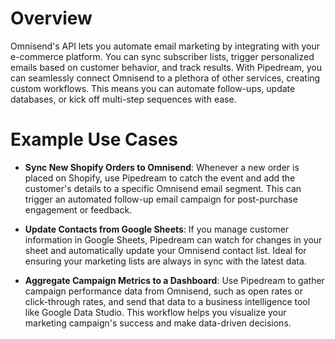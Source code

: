 # Overview

Omnisend's API lets you automate email marketing by integrating with your e-commerce platform. You can sync subscriber lists, trigger personalized emails based on customer behavior, and track results. With Pipedream, you can seamlessly connect Omnisend to a plethora of other services, creating custom workflows. This means you can automate follow-ups, update databases, or kick off multi-step sequences with ease.

# Example Use Cases

- **Sync New Shopify Orders to Omnisend**: Whenever a new order is placed on Shopify, use Pipedream to catch the event and add the customer's details to a specific Omnisend email segment. This can trigger an automated follow-up email campaign for post-purchase engagement or feedback.

- **Update Contacts from Google Sheets**: If you manage customer information in Google Sheets, Pipedream can watch for changes in your sheet and automatically update your Omnisend contact list. Ideal for ensuring your marketing lists are always in sync with the latest data.

- **Aggregate Campaign Metrics to a Dashboard**: Use Pipedream to gather campaign performance data from Omnisend, such as open rates or click-through rates, and send that data to a business intelligence tool like Google Data Studio. This workflow helps you visualize your marketing campaign's success and make data-driven decisions.
